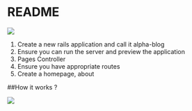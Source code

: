 # README
![](https://i.ibb.co/PFWMdfr/image.png)

1) Create a new rails application and call it alpha-blog <br>
2) Ensure you can run the server and preview the application <br>
3) Pages Controller <br>
4) Ensure you have appropriate routes <br>
5) Create a homepage, about <br>



##How it works ?

![](https://i.ibb.co/xXDcMr8/image.png)
